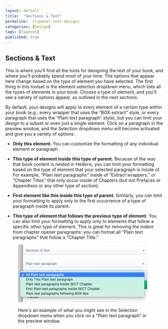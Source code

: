 ```yaml
---
layout: default
title:  "Sections & Text"
permalink:  /typeset-text-design/
categories: [Design]
tags: [typeset]
published: true
---
```


<section data-type="chapter" class="hsecchapter" data-hederis-type="hsecchapter" id="typeset-text-design" data-pi-attrs="id: typeset-text-design; data-tags: typeset;" role="doc-chapter" data-tags="typeset" data-author-name=" " data-book-title=" " title="Sections &amp; Text"><h1 data-hederis-type="hblkchaptitle" class="hblkchaptitle" id="p5nRULjy9">Sections &amp; Text</h1>
    <p class="hblkp" data-hederis-type="hblkp" id="p4hu2FFIk">This is where you&#8217;ll find all the tools for designing the text of your book, and where you&#8217;ll probably spend most of your time. The options that appear here change based on the type of element you have selected. The first thing in this toolset is the element selection dropdown menu, which lists all the types of elements in your book. Choose a type of element, and you&#8217;ll see a variety of options appear, as outlined in the next sections.</p>
    <p class="hblkp" data-hederis-type="hblkp" id="pKP5RyEmk">By default, your designs will apply to every element of a certain type within your book (e.g., every wrapper that uses the &#8220;BOX extract&#8221; style, or every paragraph that uses the &#8220;Plain text paragraph&#8221; style), but you can limit your design to a subset or even just a single element. Click on a paragraph in the preview window, and the Selection dropdown menu will become activated and give you a variety of options:</p>
    <ul class="hwprbulletlist" data-hederis-type="hwprbulletlist" id="ps5F9SPNW"><li class="hblkuli" data-hederis-type="hblkuli" id="liF2k47WGr"><p class="hblkuli" data-hederis-type="hblklip" id="p0ZDPtII7"><strong class="hspanstrong" data-hederis-type="hspanstrong" id="plszxRbN3">Only this element. </strong>You can customize the formatting of any individual element or paragraph.</p></li>
    <li class="hblkuli" data-hederis-type="hblkuli" id="liJ4dz7NRj"><p class="hblkuli" data-hederis-type="hblklip" id="p7vxJQqVR"><strong class="hspanstrong" data-hederis-type="hspanstrong" id="p15Hmw871">This type of element inside this type of parent.</strong> Because of the way that book content is nested in Hederis, you can limit your formatting based on the type of element that your selected paragraph is inside of. For example, &#8220;Plain text paragraphs&#8221; inside of &#8220;Extract wrappers,&#8221; or &#8220;Chapter Titles&#8221; that only occur inside of Chapters (but not Prefaces or Appendixes or any other type of section).</p></li>
    <li class="hblkuli" data-hederis-type="hblkuli" id="livHclhley"><p class="hblkuli" data-hederis-type="hblklip" id="pZpSG2L5z"><strong class="hspanstrong" data-hederis-type="hspanstrong" id="pUdmHenzR">First element like this inside this type of parent. </strong>Similarly, you can limit your formatting to apply only to the first occurrence of a type of paragraph inside its parent.</p></li>
    <li class="hblkuli" data-hederis-type="hblkuli" id="liIckKjikN"><p class="hblkuli" data-hederis-type="hblklip" id="psLqDugFW"><strong class="hspanstrong" data-hederis-type="hspanstrong" id="pbn2N5im1">This type of element that follows the previous type of element.</strong> You can also limit your formatting to apply only to elements that follow a specific other type of element. This is great for removing the indent from chapter opener paragraphs: you can format all &#8220;Plain text paragraphs&#8221; that follow a &#8220;Chapter Title.&#8221;</p></li>
    </ul>
    <figure class="hwprfig" data-hederis-type="hwprfig" id="paeF7bgWF"><img data-hederis-type="hblkimg" class="hblkimg" id="pedm6I5QB" src="/images/subselectors.png" data-img-src="subselectors.png"/>
    <p class="hblkcaption" data-hederis-type="hblkcaption" id="pJOrNWPj2">Here's an example of what you might see in the Selection dropdown menu when you click on a &#8220;Plain text paragraph&#8221; in the preview window.</p>
    </figure>
    </section>
    